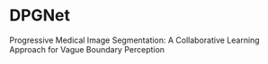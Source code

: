 # DPGNet
Progressive Medical Image Segmentation: A Collaborative Learning Approach for Vague Boundary Perception
